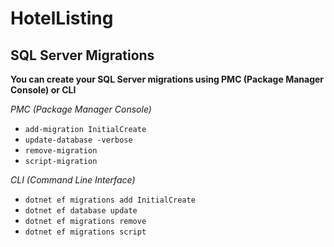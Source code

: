 # HotelListing

## SQL Server Migrations

**You can create your SQL Server migrations using PMC (Package Manager Console) or CLI**

_PMC (Package Manager Console)_

- `add-migration InitialCreate`
- `update-database -verbose`
- `remove-migration`
- `script-migration`

_CLI (Command Line Interface)_

- `dotnet ef migrations add InitialCreate`
- `dotnet ef database update`
- `dotnet ef migrations remove`
- `dotnet ef migrations script`
